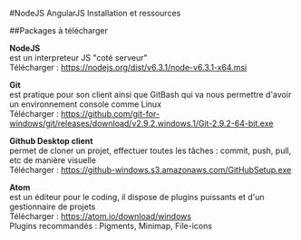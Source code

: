#NodeJS AngularJS Installation et ressources

##Packages à télécharger

**NodeJS**  
est un interpreteur JS "coté serveur"  
Télécharger : https://nodejs.org/dist/v6.3.1/node-v6.3.1-x64.msi

**Git**  
est pratique pour son client ainsi que GitBash qui va nous permettre d'avoir un environnement console comme Linux  
Télécharger : https://github.com/git-for-windows/git/releases/download/v2.9.2.windows.1/Git-2.9.2-64-bit.exe

**Github Desktop client**  
permet de cloner un projet, effectuer toutes les tâches : commit, push, pull, etc de manière visuelle  
Télécharger : https://github-windows.s3.amazonaws.com/GitHubSetup.exe

**Atom**  
est un éditeur pour le coding, il dispose de plugins puissants et d'un gestionnaire de projets  
Télécharger : https://atom.io/download/windows  
Plugins recommandés : Pigments, Minimap, File-icons
